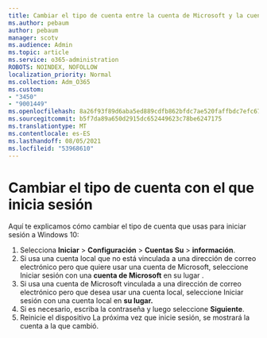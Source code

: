 ```yaml
---
title: Cambiar el tipo de cuenta entre la cuenta de Microsoft y la cuenta local
ms.author: pebaum
author: pebaum
manager: scotv
ms.audience: Admin
ms.topic: article
ms.service: o365-administration
ROBOTS: NOINDEX, NOFOLLOW
localization_priority: Normal
ms.collection: Adm_O365
ms.custom:
- "3450"
- "9001449"
ms.openlocfilehash: 8a26f93f89d6aba5ed889cdfb862bfdc7ae520faffbdc7efc6778a38c8ba12af
ms.sourcegitcommit: b5f7da89a650d2915dc652449623c78be6247175
ms.translationtype: MT
ms.contentlocale: es-ES
ms.lasthandoff: 08/05/2021
ms.locfileid: "53968610"
---
```

# <a name="change-the-account-type-that-you-sign-in-with"></a>Cambiar el tipo de cuenta con el que inicia sesión

Aquí te explicamos cómo cambiar el tipo de cuenta que usas para iniciar sesión a Windows 10:

1. Selecciona **Iniciar**  >  **Configuración**  >  **Cuentas Su**  >  **información**.
2. Si usa una cuenta local que no está vinculada a una dirección de correo electrónico pero que quiere usar una cuenta de Microsoft, seleccione Iniciar sesión con una **cuenta de Microsoft** en su lugar .
3. Si usa una cuenta de Microsoft vinculada a una dirección de correo electrónico pero que desea usar una cuenta local, seleccione Iniciar sesión con una cuenta local en **su lugar.**
4. Si es necesario, escriba la contraseña y luego seleccione **Siguiente**.
5. Reinicie el dispositivo La próxima vez que inicie sesión, se mostrará la cuenta a la que cambió.